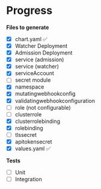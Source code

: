 Progress
========
**Files to generate**
- [x] chart.yaml ✅
- [x] Watcher Deployment
- [x] Admission Deployment
- [x] service (admission)
- [x] service (watcher)
- [x] serviceAccount
- [ ] secret module
- [x] namespace
- [x] mutatingwebhookconfig
- [x] validatingwebhookconfiguration 
- [ ] role (not configurable)
- [ ] clusterrole
- [x] clusterrolebinding
- [x] rolebinding 
- [ ] tlssecret
- [x] apitokensecret 
- [x] values.yaml ✅

**Tests**
- [ ] Unit
- [ ] Integration
